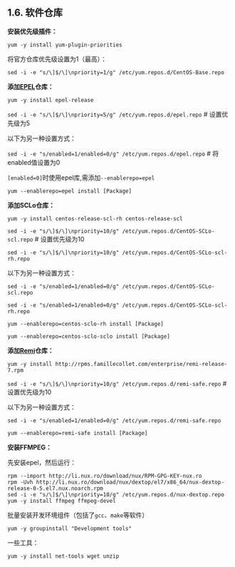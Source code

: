 ## 1.6. 软件仓库

**安装优先级插件：**

`yum -y install yum-plugin-priorities`

将官方仓库优先级设置为1（最高）：

`sed -i -e "s/\]$/\]\npriority=1/g" /etc/yum.repos.d/CentOS-Base.repo`

**添加[EPEL](https://fedoraproject.org/wiki/EPEL)仓库：**

`yum -y install epel-release`

`sed -i -e "s/\]$/\]\npriority=5/g" /etc/yum.repos.d/epel.repo` # 设置优先级为5

以下为另一种设置方式：

`sed -i -e "s/enabled=1/enabled=0/g" /etc/yum.repos.d/epel.repo` # 将enabled值设置为0

`[enabled=0]`时使用epel库,需添加`--enablerepo=epel`

`yum --enablerepo=epel install [Package]`

**添加SCLo仓库：**

`yum -y install centos-release-scl-rh centos-release-scl`

`sed -i -e "s/\]$/\]\npriority=10/g" /etc/yum.repos.d/CentOS-SCLo-scl.repo` # 设置优先级为10

`sed -i -e "s/\]$/\]\npriority=10/g" /etc/yum.repos.d/CentOS-SCLo-scl-rh.repo`

以下为另一种设置方式：

`sed -i -e "s/enabled=1/enabled=0/g" /etc/yum.repos.d/CentOS-SCLo-scl.repo`

`sed -i -e "s/enabled=1/enabled=0/g" /etc/yum.repos.d/CentOS-SCLo-scl-rh.repo`

`yum --enablerepo=centos-sclo-rh install [Package]`

`yum --enablerepo=centos-sclo-sclo install [Package]`

**添加[Remi](http://rpms.famillecollet.com/)仓库：**

`yum -y install http://rpms.famillecollet.com/enterprise/remi-release-7.rpm`

`sed -i -e "s/\]$/\]\npriority=10/g" /etc/yum.repos.d/remi-safe.repo` # 设置优先级为10

以下为另一种设置方式：

`sed -i -e "s/enabled=1/enabled=0/g" /etc/yum.repos.d/remi-safe.repo`

`yum --enablerepo=remi-safe install [Package]`

**安装FFMPEG：**

先安装epel，然后运行：

```
rpm --import http://li.nux.ro/download/nux/RPM-GPG-KEY-nux.ro
rpm -Uvh http://li.nux.ro/download/nux/dextop/el7/x86_64/nux-dextop-release-0-5.el7.nux.noarch.rpm
sed -i -e "s/\]$/\]\npriority=10/g" /etc/yum.repos.d/nux-dextop.repo
yum -y install ffmpeg ffmpeg-devel
```

批量安装开发环境组件（包括了`gcc`、`make`等软件）

`yum -y groupinstall "Development tools"`

一些工具：

`yum -y install net-tools wget unzip`
